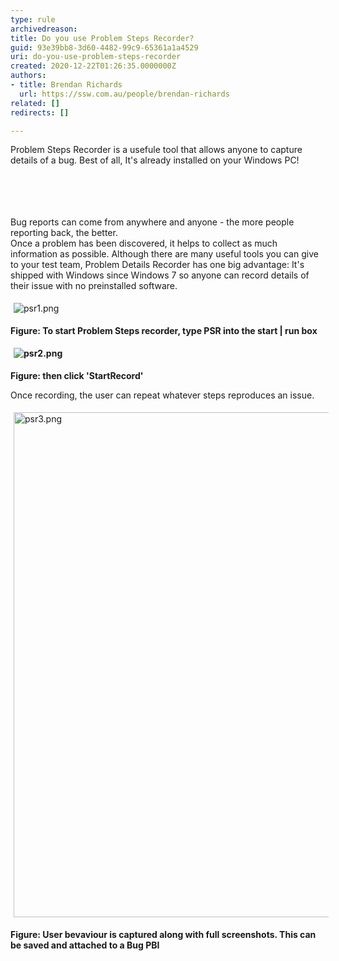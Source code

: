```yaml
---
type: rule
archivedreason: 
title: Do you use Problem Steps Recorder?
guid: 93e39bb8-3d60-4482-99c9-65361a1a4529
uri: do-you-use-problem-steps-recorder
created: 2020-12-22T01:26:35.0000000Z
authors:
- title: Brendan Richards
  url: https://ssw.com.au/people/brendan-richards
related: []
redirects: []

---
```



Problem Steps Recorder is a usefule tool that allows anyone to capture details of a bug. Best of all, It's already installed on your&#160;Windows PC!<br><br>
<br><excerpt class='endintro'></excerpt><br>
<p>​<br>Bug&#160;reports can come from anywhere and anyone&#160;- the more people reporting back, the better.&#160;<br>Once a problem has been discovered, it helps to&#160;collect as much information as possible. Although there are many useful&#160;tools you can give to your test team, Problem Details Recorder has one big advantage&#58; It's shipped with Windows since Windows 7 so anyone can record details of their issue with no preinstalled software.<br></p><p><img src="/SiteAssets/do-you-use-problem-steps-recorder/psr1.png" alt="psr1.png" style="margin&#58;5px;" /><br></p><p><strong>Figure&#58;&#160;To start Problem Steps recorder, type PSR into the start | run box&#160;</strong><br></p><p><strong>​​​<img src="/SiteAssets/do-you-use-problem-steps-recorder/psr2.png" alt="psr2.png" style="margin&#58;5px;" /><br></strong></p><p><strong>Figure&#58; then click 'StartRecord'</strong></p><p>Once recording, the user can repeat whatever steps reproduces an issue.<br></p><p><img src="/SiteAssets/do-you-use-problem-steps-recorder/psr3.png" alt="psr3.png" style="margin&#58;5px;width&#58;808px;" /><br></p><p><strong>Figure&#58;&#160;User bevaviour is captured along with full screenshots. This can be saved and attached to a Bug PBI</strong><br></p><p><br></p><p><br></p><p><br></p><p><br></p><p>&#160;<br></p>


